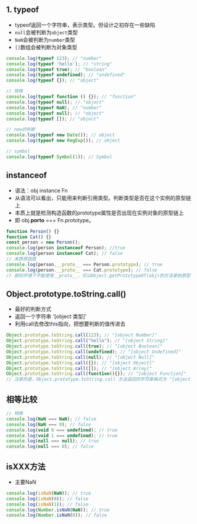 ## 1. typeof

+ typeof返回一个字符串，表示类型。但设计之初存在一些缺陷
+ `null`会被判断为`object`类型
+ `NaN`会被判断为`number`类型
+ `[]`数组会被判断为对象类型

```js
console.log(typeof 123); // "number"
console.log(typeof 'hello'); // "string"
console.log(typeof true); // "boolean"
console.log(typeof undefined); // "undefined"
console.log(typeof {}); // "object"

// 特殊
console.log(typeof function () {}); // "function"
console.log(typeof null); // "object"
console.log(typeof NaN); // "number"
console.log(typeof null); // "object"
console.log(typeof []); // "object"

// new的判断
console.log(typeof new Date()); // object
console.log(typeof new RegExp()); // object

// symbol
console.log(typeof Symbol(1)); // Symbol
```

## instanceof

+ 语法：obj instance Fn
+ 从语法可以看出，只能用来判断引用类型。判断类型是否在这个实例的原型链上
+ 本质上就是检测构造函数的prototype属性是否出现在实例对象的原型链上
+ 即 obj.__porto__ === Fn.prototype。

```js
function Person() {}
function Cat() {}
const person = new Person();
console.log(person instanceof Person); //true
console.log(person instanceof Cat); // false
// 本质原因是
console.log(person.__proto__ === Person.prototype); // true
console.log(person.__proto__ === Cat.prototype); // false
// 部份环境下不能使用__proto__，可以Object.getPrototypeOf(obj)的方法拿到原型
```

## Object.prototype.toString.call()

+ 最好的判断方式
+ 返回一个字符串 '[object 类型]'
+ 利用call去修改this指向，把想要判断的值传进去

```js
Object.prototype.toString.call(123); // "[object Number]"
Object.prototype.toString.call("hello"); // "[object String]"
Object.prototype.toString.call(true); // "[object Boolean]"
Object.prototype.toString.call(undefined); // "[object Undefined]"
Object.prototype.toString.call(null); // "[object Null]"
Object.prototype.toString.call({}); // "[object Object]"
Object.prototype.toString.call([]); // "[object Array]"
Object.prototype.toString.call(function(){}); // "[object Function]"
// 注意的是，Object.prototype.toString.call 方法返回的字符串格式为 "[object 类型]"
```

## 相等比较

```js
// 特殊
console.log(NaN === NaN); // false
console.log(NaN === 0); // false
console.log(void 0 === undefined); // true
console.log(void 1 === undefined); // true
console.log(null === null); // true
console.log(null === 0); // false
```

## isXXX方法

+ 主要NaN

```js
console.log(isNaN(NaN)); // true
console.log(isNaN(0)); // false
console.log(isNaN(1)); // false
console.log(Number.isNaN(NaN)); // true
console.log(Number.isNaN(0)); // false
```